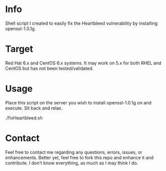 Info
=============

Shell script I created to easily fix the Heartbleed vulnerability by installing openssl-1.0.1g.

Target
======

Red Hat 6.x and CentOS 6.x systems. It may work on 5.x for both RHEL and CentOS but has not been tested/validated.


Usage
======

Place this script on the server you wish to install openssl-1.0.1g on and execute. Sit back and relax.

./fixHeartbleed.sh

Contact
=======

Feel free to contact me regarding any questions, errors, issues, or enhancements. Better yet, feel free to fork this repo and enhance it and contribute. I don't know everything, as much as I may think I do.
